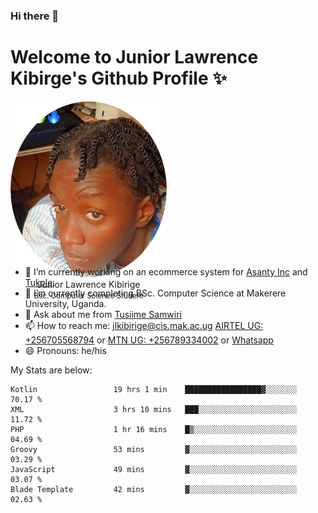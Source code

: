 ### Hi there 👋 
# Welcome to Junior Lawrence Kibirge's Github Profile ✨
 
<p align="center" style="border-radius:50%;width:250px;height:250px;">
  <img src="https://github.com/juniorkibirige/juniorkibirige/blob/main/cropped-twitter-pp.png" 
       alt="Profile picture from Twitter" /></br>
  <span align="center">Junior Lawrence Kibirige</span><br/>
  <small align="center" font-size="15">Bsc. Computer Science Student</small>
</p>

- 🔭 I’m currently working on an ecommerce system for [Asanty Inc](https://asanty.africa) and [Tukole](https://app.tukole.ug).
- 🌱 I’m currently completing BSc. Computer Science at Makerere University, Uganda.
- 💬 Ask about me from [Tusiime Samwiri](mailto:stusiime@asanty.africa)
- 📫 How to reach me: [jlkibirige@cis.mak.ac.ug](mailto:juniorkibirige@students.mak.ac.ug) [AIRTEL UG: +256705568794](tel:+256705568794) or [MTN UG: +256789334002](tel:+256789334002) or [Whatsapp](tel:+17602847072)
- 😄 Pronouns: he/his

My Stats are below:

<!--START_SECTION:waka-->

```text
Kotlin                 19 hrs 1 min    █████████████████▓░░░░░░░   70.17 %
XML                    3 hrs 10 mins   ███░░░░░░░░░░░░░░░░░░░░░░   11.72 %
PHP                    1 hr 16 mins    █▒░░░░░░░░░░░░░░░░░░░░░░░   04.69 %
Groovy                 53 mins         ▓░░░░░░░░░░░░░░░░░░░░░░░░   03.29 %
JavaScript             49 mins         ▓░░░░░░░░░░░░░░░░░░░░░░░░   03.07 %
Blade Template         42 mins         ▓░░░░░░░░░░░░░░░░░░░░░░░░   02.63 %
```

<!--END_SECTION:waka-->
